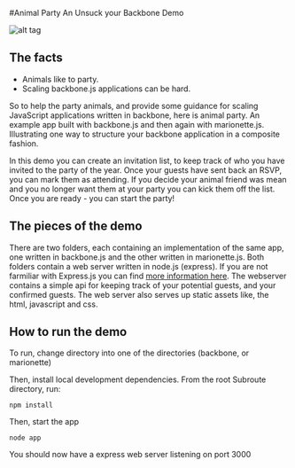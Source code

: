 #Animal Party 
An Unsuck your Backbone Demo

![alt tag](http://amy.palamounta.in/images/featured/unsuckyourbackbone.jpg)

## The facts
 - Animals like to party.
 - Scaling backbone.js applications can be hard.
 
So to help the party animals, and provide some guidance for scaling JavaScript applications written in backbone, here is animal party.
An example app built with backbone.js and then again with marionette.js. Illustrating one way to structure your backbone application in a composite fashion.

In this demo you can create an invitation list, to keep track of who you have invited to the party of the year. Once your guests have sent back an RSVP, 
you can mark them as attending. If you decide your animal friend was mean and you no longer want them at your party
you can kick them off the list. Once you are ready - you can start the party! 

## The pieces of the demo

There are two folders, each containing an implementation of the same app, one written in backbone.js and the other written in marionette.js.
Both folders contain a web server written in node.js (express). If you are not farmiliar with Express.js you can find [more information here](http://expressjs.com/). The webserver contains a simple api for keeping track of your potential guests, and your confirmed guests.
The web server also serves up static assets like, the html, javascript and css.

## How to run the demo

To run, change directory into one of the directories (backbone, or marionette)

Then, install local development dependencies.  From the root Subroute directory, run:

```
npm install
```

Then, start the app
```
node app
```

You should now have a express web server listening on port 3000
